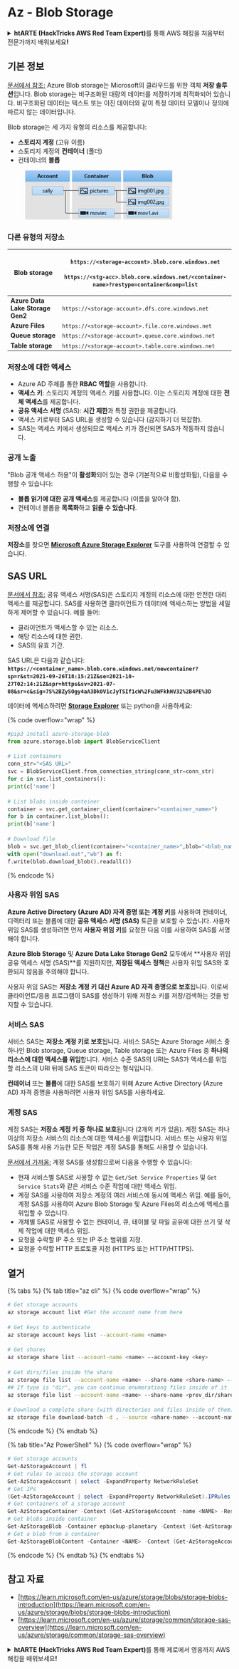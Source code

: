 # Az - Blob Storage

<details>

<summary><strong>htARTE (HackTricks AWS Red Team Expert)</strong>를 통해 AWS 해킹을 처음부터 전문가까지 배워보세요<strong>!</strong></summary>

HackTricks를 지원하는 다른 방법:

* HackTricks에서 **회사 광고를 보거나 HackTricks를 PDF로 다운로드**하려면 [**SUBSCRIPTION PLANS**](https://github.com/sponsors/carlospolop)를 확인하세요!
* [**공식 PEASS & HackTricks 스웨그**](https://peass.creator-spring.com)를 얻으세요.
* [**The PEASS Family**](https://opensea.io/collection/the-peass-family)를 발견하세요. 독점적인 [**NFTs**](https://opensea.io/collection/the-peass-family) 컬렉션입니다.
* 💬 [**Discord 그룹**](https://discord.gg/hRep4RUj7f) 또는 [**텔레그램 그룹**](https://t.me/peass)에 **참여**하거나 **Twitter** 🐦 [**@hacktricks_live**](https://twitter.com/hacktricks_live)를 **팔로우**하세요.
* **HackTricks**와 **HackTricks Cloud** github 저장소에 PR을 제출하여 자신의 해킹 기법을 공유하세요.

</details>

## 기본 정보

[문서에서 참조:](https://learn.microsoft.com/en-us/azure/storage/blobs/storage-blobs-overview) Azure Blob storage는 Microsoft의 클라우드를 위한 객체 **저장 솔루션**입니다. Blob storage는 비구조화된 대량의 데이터를 저장하기에 최적화되어 있습니다. 비구조화된 데이터는 텍스트 또는 이진 데이터와 같이 특정 데이터 모델이나 정의에 따르지 않는 데이터입니다.

Blob storage는 세 가지 유형의 리소스를 제공합니다:

* **스토리지 계정** (고유 이름)
* 스토리지 계정의 **컨테이너** (폴더)
* 컨테이너의 **블롭**

<figure><img src="../../../.gitbook/assets/image (6) (2).png" alt=""><figcaption></figcaption></figure>

### 다른 유형의 저장소

| **Blob storage**                 | <p><code>https://&#x3C;storage-account>.blob.core.windows.net</code><br><br><code>https://&#x3C;stg-acc>.blob.core.windows.net/&#x3C;container-name>?restype=container&#x26;comp=list</code></p> |
| -------------------------------- | ------------------------------------------------------------------------------------------------------------------------------------------------------------------------------------------------ |
| **Azure Data Lake Storage Gen2** | `https://<storage-account>.dfs.core.windows.net`                                                                                                                                                 |
| **Azure Files**                  | `https://<storage-account>.file.core.windows.net`                                                                                                                                                |
| **Queue storage**                | `https://<storage-account>.queue.core.windows.net`                                                                                                                                               |
| **Table storage**                | `https://<storage-account>.table.core.windows.net`                                                                                                                                               |

### 저장소에 대한 액세스 <a href="#about-blob-storage" id="about-blob-storage"></a>

* Azure AD 주체를 통한 **RBAC 역할**을 사용합니다.
* **액세스 키**: 스토리지 계정의 액세스 키를 사용합니다. 이는 스토리지 계정에 대한 **전체 액세스**를 제공합니다.
* **공유 액세스 서명** (SAS): **시간 제한**과 특정 권한을 제공합니다.
* 액세스 키로부터 SAS URL을 생성할 수 있습니다 (감지하기 더 복잡함).
* SAS는 액세스 키에서 생성되므로 액세스 키가 갱신되면 SAS가 작동하지 않습니다.

### 공개 노출

"Blob 공개 액세스 허용"이 **활성화**되어 있는 경우 (기본적으로 비활성화됨), 다음을 수행할 수 있습니다:

* **블롭 읽기에 대한 공개 액세스**를 제공합니다 (이름을 알아야 함).
* 컨테이너 블롭을 **목록화**하고 **읽을 수 있습니다**.

### 저장소에 연결

**저장소**를 찾으면 [**Microsoft Azure Storage Explorer**](https://azure.microsoft.com/es-es/products/storage/storage-explorer/) 도구를 사용하여 연결할 수 있습니다.

## SAS URL

[문서에서 참조:](https://learn.microsoft.com/en-us/azure/storage/common/storage-sas-overview) 공유 액세스 서명(SAS)은 스토리지 계정의 리소스에 대한 안전한 대리 액세스를 제공합니다. SAS를 사용하면 클라이언트가 데이터에 액세스하는 방법을 세밀하게 제어할 수 있습니다. 예를 들어:

* 클라이언트가 액세스할 수 있는 리소스.
* 해당 리소스에 대한 권한.
* SAS의 유효 기간.

SAS URL은 다음과 같습니다: **`https://<container_name>.blob.core.windows.net/newcontainer?sp=r&st=2021-09-26T18:15:21Z&se=2021-10-27T02:14:21Z&spr=https&sv=2021-07-08&sr=c&sig=7S%2BZySOgy4aA3Dk0V1cJyTSIf1cW%2Fu3WFkhHV32%2B4PE%3D`**

데이터에 액세스하려면 [**Storage Explorer**](https://azure.microsoft.com/en-us/features/storage-explorer/) 또는 python을 사용하세요:

{% code overflow="wrap" %}
```python
#pip3 install azure-storage-blob
from azure.storage.blob import BlobServiceClient

# List containers
conn_str="<SAS URL>"
svc = BlobServiceClient.from_connection_string(conn_str=conn_str)
for c in svc.list_containers():
print(c['name']

# List blobs inside conteiner
container = svc.get_container_client(container="<container_name>")
for b in container.list_blobs():
print(b['name']

# Download file
blob = svc.get_blob_client(container="<container_name>",blob="<blob_name>")
with open("download.out","wb") as f:
f.write(blob.download_blob().readall())
```
{% endcode %}

### 사용자 위임 SAS <a href="#user-delegation-sas" id="user-delegation-sas"></a>

**Azure Active Directory (Azure AD) 자격 증명 또는 계정 키**를 사용하여 컨테이너, 디렉터리 또는 블롭에 대한 **공유 액세스 서명 (SAS)** 토큰을 보호할 수 있습니다. 사용자 위임 SAS를 생성하려면 먼저 **사용자 위임 키**를 요청한 다음 이를 사용하여 SAS를 서명해야 합니다.

**Azure Blob Storage** 및 **Azure Data Lake Storage Gen2** 모두에서 **사용자 위임 공유 액세스 서명 (SAS)**를 지원하지만, **저장된 액세스 정책**은 사용자 위임 SAS와 호환되지 않음을 주의해야 합니다.

사용자 위임 SAS는 **저장소 계정 키 대신 Azure AD 자격 증명으로 보호**됩니다. 이로써 클라이언트/응용 프로그램이 SAS를 생성하기 위해 저장소 키를 저장/검색하는 것을 방지할 수 있습니다.

### 서비스 SAS

서비스 SAS는 **저장소 계정 키로 보호**됩니다. 서비스 SAS는 Azure Storage 서비스 중 하나인 Blob storage, Queue storage, Table storage 또는 Azure Files 중 **하나의 리소스에 대한 액세스를 위임**합니다. 서비스 수준 SAS의 URI는 SAS가 액세스를 위임할 리소스의 URI 뒤에 SAS 토큰이 따라오는 형식입니다.

**컨테이너** 또는 **블롭**에 대한 SAS를 보호하기 위해 Azure Active Directory (Azure AD) 자격 증명을 사용하려면 사용자 위임 SAS를 사용하세요.

### 계정 SAS

계정 SAS는 **저장소 계정 키 중 하나로 보호**됩니다 (2개의 키가 있음). 계정 SAS는 하나 이상의 저장소 서비스의 리소스에 대한 액세스를 위임합니다. 서비스 또는 사용자 위임 SAS를 통해 사용 가능한 모든 작업은 계정 SAS를 통해도 사용할 수 있습니다.

[문서에서 가져옴:](https://learn.microsoft.com/en-us/rest/api/storageservices/create-account-sas) 계정 SAS를 생성함으로써 다음을 수행할 수 있습니다:

* 현재 서비스별 SAS로 사용할 수 없는 `Get/Set Service Properties` 및 `Get Service Stats`와 같은 서비스 수준 작업에 대한 액세스 위임.
* 계정 SAS를 사용하여 저장소 계정의 여러 서비스에 동시에 액세스 위임. 예를 들어, 계정 SAS를 사용하여 Azure Blob Storage 및 Azure Files의 리소스에 액세스를 위임할 수 있습니다.
* 개체별 SAS로 사용할 수 없는 컨테이너, 큐, 테이블 및 파일 공유에 대한 쓰기 및 삭제 작업에 대한 액세스 위임.
* 요청을 수락할 IP 주소 또는 IP 주소 범위를 지정.
* 요청을 수락할 HTTP 프로토콜 지정 (HTTPS 또는 HTTP/HTTPS).

## 열거

{% tabs %}
{% tab title="az cli" %}
{% code overflow="wrap" %}
```bash
# Get storage accounts
az storage account list #Get the account name from here

# Get keys to authenticate
az storage account keys list --account-name <name>

# Get shares
az storage share list --account-name <name> --account-key <key>

# Get dirs/files inside the share
az storage file list --account-name <name> --share-name <share-name> --account-key <key>
## If type is "dir", you can continue enumerationg files inside of it
az storage file list --account-name <name> --share-name <prev_dir/share-name> --account-key <key>

# Download a complete share (with directories and files inside of them)
az storage file download-batch -d . --source <share-name> --account-name <name> --account-key <key>
```
{% endcode %}
{% endtab %}

{% tab title="Az PowerShell" %}
{% code overflow="wrap" %}
```powershell
# Get storage accounts
Get-AzStorageAccount | fl
# Get rules to access the storage account
Get-AzStorageAccount | select -ExpandProperty NetworkRuleSet
# Get IPs
(Get-AzStorageAccount | select -ExpandProperty NetworkRuleSet).IPRules
# Get containers of a storage account
Get-AzStorageContainer -Context (Get-AzStorageAccount -name <NAME> -ResourceGroupName <NAME>).context
# Get blobs inside container
Get-AzStorageBlob -Container epbackup-planetary -Context (Get-AzStorageAccount -name <name> -ResourceGroupName <name>).context
# Get a blob from a container
Get-AzStorageBlobContent -Container <NAME> -Context (Get-AzStorageAccount -name <NAME> -ResourceGroupName <NAME>).context -Blob <blob_name> -Destination .\Desktop\filename.txt
```
{% endcode %}
{% endtab %}
{% endtabs %}

## 참고 자료

* [https://learn.microsoft.com/en-us/azure/storage/blobs/storage-blobs-introduction](https://learn.microsoft.com/en-us/azure/storage/blobs/storage-blobs-introduction)
* [https://learn.microsoft.com/en-us/azure/storage/common/storage-sas-overview](https://learn.microsoft.com/en-us/azure/storage/common/storage-sas-overview)

<details>

<summary><strong>htARTE (HackTricks AWS Red Team Expert)</strong>를 통해 제로에서 영웅까지 AWS 해킹을 배워보세요<strong>!</strong></summary>

HackTricks를 지원하는 다른 방법:

* **회사를 HackTricks에서 광고하거나 HackTricks를 PDF로 다운로드**하려면 [**SUBSCRIPTION PLANS**](https://github.com/sponsors/carlospolop)를 확인하세요!
* [**공식 PEASS & HackTricks 스웨그**](https://peass.creator-spring.com)를 얻으세요.
* 독점적인 [**NFTs**](https://opensea.io/collection/the-peass-family) 컬렉션인 [**The PEASS Family**](https://opensea.io/collection/the-peass-family)를 발견하세요.
* 💬 [**Discord 그룹**](https://discord.gg/hRep4RUj7f) 또는 [**텔레그램 그룹**](https://t.me/peass)에 **참여**하거나 **Twitter** 🐦 [**@hacktricks_live**](https://twitter.com/hacktricks_live)**를** 팔로우하세요.
* **HackTricks**와 [**HackTricks Cloud**](https://github.com/carlospolop/hacktricks-cloud) github 저장소에 PR을 제출하여 **해킹 트릭을 공유**하세요.

</details>
